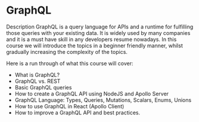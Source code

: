 # GraphQL

Description
GraphQL is a query language for APIs and a runtime for fulfilling those queries with your existing data. It is widely used by many companies and it is a must have skill in any developers resume nowadays. In this course we will introduce the topics in a beginner friendly manner, whilst gradually increasing the complexity of the topics.

Here is a run through of what this course will cover:

- What is GraphQL?
- GraphQL vs. REST
- Basic GraphQL queries
- How to create a GraphQL API using NodeJS and Apollo Server
- GraphQL Language: Types, Queries, Mutations, Scalars, Enums, Unions
- How to use GraphQL in React (Apollo Client)
- How to improve a GraphQL API and best practices.
